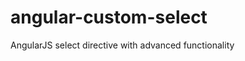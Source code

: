 angular-custom-select
=====================

AngularJS select directive with advanced functionality
